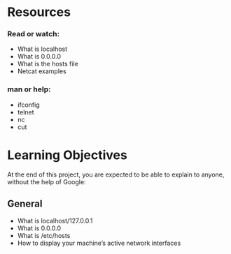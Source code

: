 # Resources
### Read or watch:

* What is localhost
* What is 0.0.0.0
* What is the hosts file
* Netcat examples
### man or help:

* ifconfig
* telnet
* nc
* cut
# Learning Objectives
At the end of this project, you are expected to be able to explain to anyone, without the help of Google:

## General
* What is localhost/127.0.0.1
* What is 0.0.0.0
* What is /etc/hosts
* How to display your machine’s active network interfaces
